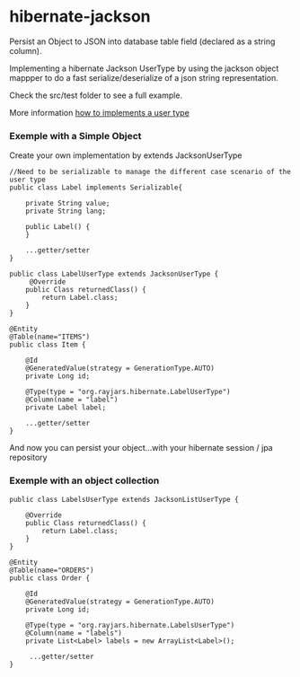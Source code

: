 hibernate-jackson
=================

Persist an Object to JSON into database table field (declared as a string column).

Implementing a hibernate Jackson UserType by using the jackson object mappper to do a fast serialize/deserialize of a json string representation.

Check the src/test folder to see a full example.


More information  [how to implements a user type](http://blog.xebia.com/2009/11/09/understanding-and-writing-hibernate-user-types/)

### Exemple with a Simple Object

Create your own implementation by extends JacksonUserType

```
//Need to be serializable to manage the different case scenario of the user type
public class Label implements Serializable{

    private String value;
    private String lang;

    public Label() {
    }

    ...getter/setter
}

public class LabelUserType extends JacksonUserType {
     @Override
    public Class returnedClass() {
        return Label.class;
    }
}

@Entity
@Table(name="ITEMS")
public class Item {

	@Id
	@GeneratedValue(strategy = GenerationType.AUTO)
	private Long id;

    @Type(type = "org.rayjars.hibernate.LabelUserType")
    @Column(name = "label")
    private Label label;

    ...getter/setter
}
```

And now you can persist your object...with your hibernate session / jpa repository



### Exemple with an object collection

```
public class LabelsUserType extends JacksonListUserType {

    @Override
    public Class returnedClass() {
        return Label.class;
    }
}

@Entity
@Table(name="ORDERS")
public class Order {

	@Id
	@GeneratedValue(strategy = GenerationType.AUTO)
	private Long id;

    @Type(type = "org.rayjars.hibernate.LabelsUserType")
    @Column(name = "labels")
	private List<Label> labels = new ArrayList<Label>();

	 ...getter/setter
}

```

